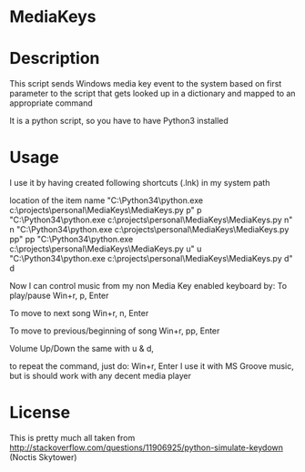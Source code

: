 MediaKeys
=======
# Description
This script sends Windows media key event to the system based on first parameter to the script that gets looked up in
a dictionary and mapped to an appropriate command

It is a python script, so you have to have Python3 installed

# Usage
I use it by having created following shortcuts (.lnk) in my system path

location of the item                                                        name
"C:\Python34\python.exe c:\projects\personal\MediaKeys\MediaKeys.py p"      p
"C:\Python34\python.exe c:\projects\personal\MediaKeys\MediaKeys.py n"      n
"C:\Python34\python.exe c:\projects\personal\MediaKeys\MediaKeys.py pp"     pp
"C:\Python34\python.exe c:\projects\personal\MediaKeys\MediaKeys.py u"      u
"C:\Python34\python.exe c:\projects\personal\MediaKeys\MediaKeys.py d"      d

Now I can control music from my non Media Key enabled keyboard by:
To play/pause
Win+r, p, Enter 

To move to next song
Win+r, n, Enter

To move to previous/beginning of song
Win+r, pp, Enter

Volume Up/Down the same with u & d,

to repeat the command, just do: Win+r, Enter
I use it with MS Groove music, but is should work with any decent media player

# License
This is pretty much all taken from http://stackoverflow.com/questions/11906925/python-simulate-keydown (Noctis Skytower)
